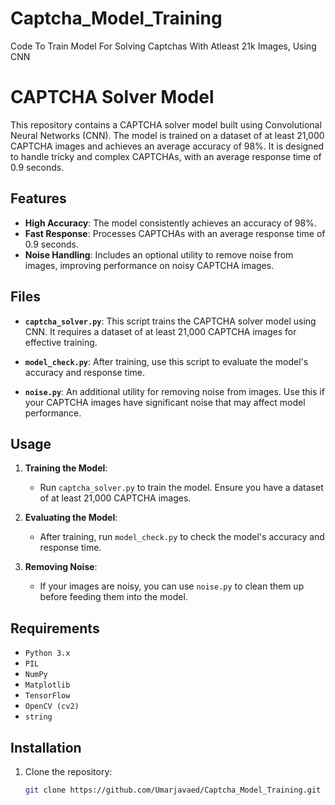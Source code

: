 # Captcha_Model_Training
Code To Train Model For Solving Captchas With Atleast 21k Images, Using CNN

# CAPTCHA Solver Model

This repository contains a CAPTCHA solver model built using Convolutional Neural Networks (CNN). The model is trained on a dataset of at least 21,000 CAPTCHA images and achieves an average accuracy of 98%. It is designed to handle tricky and complex CAPTCHAs, with an average response time of 0.9 seconds.

## Features

- **High Accuracy**: The model consistently achieves an accuracy of 98%.
- **Fast Response**: Processes CAPTCHAs with an average response time of 0.9 seconds.
- **Noise Handling**: Includes an optional utility to remove noise from images, improving performance on noisy CAPTCHA images.

## Files

- **`captcha_solver.py`**: This script trains the CAPTCHA solver model using CNN. It requires a dataset of at least 21,000 CAPTCHA images for effective training.
  
- **`model_check.py`**: After training, use this script to evaluate the model's accuracy and response time.

- **`noise.py`**: An additional utility for removing noise from images. Use this if your CAPTCHA images have significant noise that may affect model performance.

## Usage

1. **Training the Model**:
   - Run `captcha_solver.py` to train the model. Ensure you have a dataset of at least 21,000 CAPTCHA images.

2. **Evaluating the Model**:
   - After training, run `model_check.py` to check the model's accuracy and response time.

3. **Removing Noise**:
   - If your images are noisy, you can use `noise.py` to clean them up before feeding them into the model.

## Requirements

- `Python 3.x`
- `PIL`
- `NumPy`
- `Matplotlib`
- `TensorFlow`
- `OpenCV (cv2)`
- `string`

## Installation

1. Clone the repository:
   ```bash
   git clone https://github.com/Umarjavaed/Captcha_Model_Training.git
